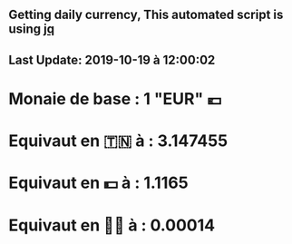 ## Getting daily currency, This automated script is using [jq](https://stedolan.github.io/jq/)
## Last Update:  2019-10-19 à 12:00:02
 # Monaie de base : 1 "EUR" 💶 
 # Equivaut en 🇹🇳 à :  3.147455 
 # Equivaut en 💵 à : 1.1165
 # Equivaut en 🐱‍💻 à :  0.00014
